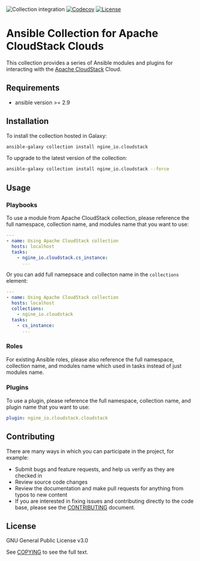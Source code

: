 ![Collection integration](https://github.com/ngine-io/ansible-collection-cloudstack/workflows/Collection%20integration/badge.svg)
 [![Codecov](https://img.shields.io/codecov/c/github/ngine-io/ansible-collection-cloudstack)](https://codecov.io/gh/ngine-io/ansible-collection-cloudstack)
[![License](https://img.shields.io/badge/license-GPL%20v3.0-brightgreen.svg)](LICENSE)

# Ansible Collection for Apache CloudStack Clouds

This collection provides a series of Ansible modules and plugins for interacting with the [Apache CloudStack](https://cloudstack.apache.org) Cloud.

## Requirements

- ansible version >= 2.9

## Installation

To install the collection hosted in Galaxy:

```bash
ansible-galaxy collection install ngine_io.cloudstack
```

To upgrade to the latest version of the collection:

```bash
ansible-galaxy collection install ngine_io.cloudstack --force
```

## Usage

### Playbooks

To use a module from Apache CloudStack collection, please reference the full namespace, collection name, and modules name that you want to use:

```yaml
---
- name: Using Apache CloudStack collection
  hosts: localhost
  tasks:
    - ngine_io.cloudstack.cs_instance:
      ...
```

Or you can add full namepsace and collecton name in the `collections` element:

```yaml
---
- name: Using Apache CloudStack collection
  hosts: localhost
  collections:
    - ngine_io.cloudstack
  tasks:
    - cs_instance:
      ...
```

### Roles

For existing Ansible roles, please also reference the full namespace, collection name, and modules name which used in tasks instead of just modules name.

### Plugins

To use a plugin, please reference the full namespace, collection name, and plugin name that you want to use:

```yaml
plugin: ngine_io.cloudstack.cloudstack
```

## Contributing

There are many ways in which you can participate in the project, for example:

- Submit bugs and feature requests, and help us verify as they are checked in
- Review source code changes
- Review the documentation and make pull requests for anything from typos to new content
- If you are interested in fixing issues and contributing directly to the code base, please see the [CONTRIBUTING](CONTRIBUTING.md) document.

## License

GNU General Public License v3.0

See [COPYING](COPYING) to see the full text.
